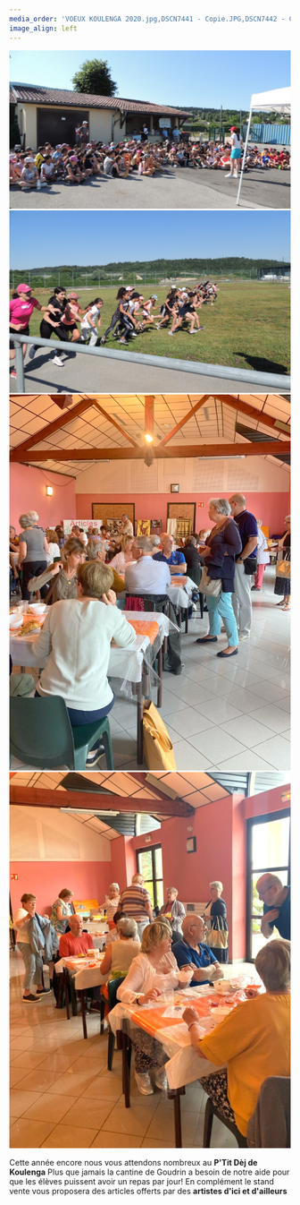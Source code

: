 ```yaml
---
media_order: 'VOEUX KOULENGA 2020.jpg,DSCN7441 - Copie.JPG,DSCN7442 - Copie.JPG,DSCN7443 - Copie.JPG,DSCN7440 - Copie.JPG,COURSE PAINLEVE.jpg,Voix de l''ain 31.01.2020.jpg,DSCN7159 - Copie.JPG,2020.07  Inondation 1.JPG,2020.07 Inondation 2.JPG,CM2 2.jpg,VOEUX MAIL.jpg,PHOTO-2021-01-07-11-29-49.jpg,PHOTO-2021-01-07-11-31-27.jpg,PHOTO-2021-01-07-11-31-53.jpg,PHOTO-2021-02-13-10-25-48.jpg,PHOTO-2021-02-13-10-34-28.1jpg.jpg,Chèque cross St Jo 2020.png,Affichette.jpg,IMG_20210704_081937.jpg,IMG_20210704_085726.jpg,IMG_20210704_093700.jpg,Carte Burkina terrorisme 11.2021.jpg,VOEUX MAIL 2022.jpg,Salades  1 .jpg,IMG-20220129-WA0002.jpg,Affichette Scan.jpg,IMG_0569.JPG,IMG_05721001.jpg,DSCN0027.JPG,DSCN0028.JPG,DSCN0030.JPG'
image_align: left
---
```


![DSCN0027](DSCN0027.JPG "DSCN0027") ![DSCN0030](DSCN0030.JPG "DSCN0030")
![IMG_0569](IMG_0569.JPG "IMG_0569") ![IMG_05721001](IMG_05721001.jpg "IMG_05721001")

Cette année encore nous vous attendons nombreux au **P'Tit Dèj de Koulenga**
Plus que jamais la cantine de Goudrin a besoin de notre aide pour que les élèves puissent avoir un repas par jour!
En complément le stand vente vous proposera des articles offerts par des **artistes d'ici et d'ailleurs**